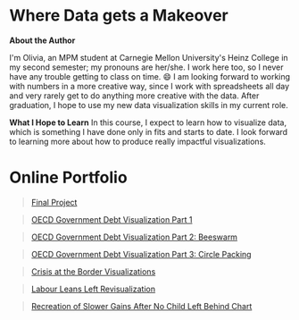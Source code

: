# Where Data gets a Makeover #

**About the Author**

I'm Olivia, an MPM student at Carnegie Mellon University's Heinz College in my second semester; my pronouns are her/she. I work here too, so I never have any trouble getting to class on time. :smile: I am looking forward to working with numbers in a more creative way, since I work with spreadsheets all day and very rarely get to do anything more creative with the data. After graduation, I hope to use my new data visualization skills in my current role.

**What I Hope to Learn**
In this course, I expect to learn how to visualize data, which is something I have done only in fits and starts to date. I look forward to learning more about how to produce really impactful visualizations.

# Online Portfolio

> [Final Project](/final_project_ocwells.md)

> [OECD Government Debt Visualization Part 1](/190723assignment.md)

> [OECD Government Debt Visualization Part 2: Beeswarm](/190723assignment2.md)

> [OECD Government Debt Visualization Part 3: Circle Packing](/190723assignment3.md)

> [Crisis at the Border Visualizations](/190716assignment.md)

> [Labour Leans Left Revisualization](/190709assignment.md)

> [Recreation of Slower Gains After No Child Left Behind Chart](190719assignment2.md)
